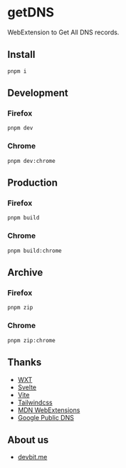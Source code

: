 # getDNS

WebExtension to Get All DNS records.

## Install

`pnpm i`

## Development

### Firefox

`pnpm dev`

### Chrome

`pnpm dev:chrome`

## Production

### Firefox

`pnpm build`

### Chrome

`pnpm build:chrome`

## Archive

### Firefox

`pnpm zip`

### Chrome

`pnpm zip:chrome`

## Thanks

- [WXT](https://wxt.dev/)
- [Svelte](https://svelte.dev/)
- [Vite](https://vite.dev/)
- [Tailwindcss](https://tailwindcss.com/)
- [MDN WebExtensions](https://developer.mozilla.org/fr/docs/Mozilla/Add-ons/WebExtensions)
- [Google Public DNS](https://dns.google)

## About us

- [devbit.me](https://devbit.me/)
